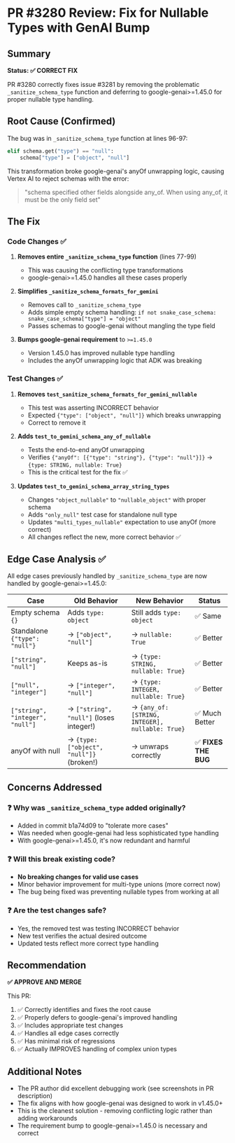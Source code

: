 # PR #3280 Review: Fix for Nullable Types with GenAI Bump

## Summary
**Status: ✅ CORRECT FIX**

PR #3280 correctly fixes issue #3281 by removing the problematic `_sanitize_schema_type` function and deferring to google-genai>=1.45.0 for proper nullable type handling.

## Root Cause (Confirmed)
The bug was in `_sanitize_schema_type` function at lines 96-97:
```python
elif schema.get("type") == "null":
    schema["type"] = ["object", "null"]
```

This transformation broke google-genai's anyOf unwrapping logic, causing Vertex AI to reject schemas with the error:
> "schema specified other fields alongside any_of. When using any_of, it must be the only field set"

## The Fix

### Code Changes ✅
1. **Removes entire `_sanitize_schema_type` function** (lines 77-99)
   - This was causing the conflicting type transformations
   - google-genai>=1.45.0 handles all these cases properly

2. **Simplifies `_sanitize_schema_formats_for_gemini`**
   - Removes call to `_sanitize_schema_type`
   - Adds simple empty schema handling: `if not snake_case_schema: snake_case_schema["type"] = "object"`
   - Passes schemas to google-genai without mangling the type field

3. **Bumps google-genai requirement** to `>=1.45.0`
   - Version 1.45.0 has improved nullable type handling
   - Includes the anyOf unwrapping logic that ADK was breaking

### Test Changes ✅

1. **Removes `test_sanitize_schema_formats_for_gemini_nullable`**
   - This test was asserting INCORRECT behavior
   - Expected `{"type": ["object", "null"]}` which breaks unwrapping
   - Correct to remove it

2. **Adds `test_to_gemini_schema_any_of_nullable`**
   - Tests the end-to-end anyOf unwrapping
   - Verifies `{"anyOf": [{"type": "string"}, {"type": "null"}]}` → `{type: STRING, nullable: True}`
   - This is the critical test for the fix ✅

3. **Updates `test_to_gemini_schema_array_string_types`**
   - Changes `"object_nullable"` to `"nullable_object"` with proper schema
   - Adds `"only_null"` test case for standalone null type
   - Updates `"multi_types_nullable"` expectation to use anyOf (more correct)
   - All changes reflect the new, more correct behavior ✅

## Edge Case Analysis ✅

All edge cases previously handled by `_sanitize_schema_type` are now handled by google-genai>=1.45.0:

| Case | Old Behavior | New Behavior | Status |
|------|--------------|--------------|--------|
| Empty schema `{}` | Adds `type: object` | Still adds `type: object` | ✅ Same |
| Standalone `{"type": "null"}` | → `["object", "null"]` | → `nullable: True` | ✅ Better |
| `["string", "null"]` | Keeps as-is | → `{type: STRING, nullable: True}` | ✅ Better |
| `["null", "integer"]` | → `["integer", "null"]` | → `{type: INTEGER, nullable: True}` | ✅ Better |
| `["string", "integer", "null"]` | → `["string", "null"]` (loses integer!) | → `{any_of: [STRING, INTEGER], nullable: True}` | ✅ Much Better |
| anyOf with null | → `{type: ["object", "null"]}` (broken!) | → unwraps correctly | ✅ **FIXES THE BUG** |

## Concerns Addressed

### ❓ Why was `_sanitize_schema_type` added originally?
- Added in commit b1a74d09 to "tolerate more cases"
- Was needed when google-genai had less sophisticated type handling
- With google-genai>=1.45.0, it's now redundant and harmful

### ❓ Will this break existing code?
- **No breaking changes for valid use cases**
- Minor behavior improvement for multi-type unions (more correct now)
- The bug being fixed was preventing nullable types from working at all

### ❓ Are the test changes safe?
- Yes, the removed test was testing INCORRECT behavior
- New test verifies the actual desired outcome
- Updated tests reflect more correct type handling

## Recommendation

**✅ APPROVE AND MERGE**

This PR:
1. ✅ Correctly identifies and fixes the root cause
2. ✅ Properly defers to google-genai's improved handling
3. ✅ Includes appropriate test changes
4. ✅ Handles all edge cases correctly
5. ✅ Has minimal risk of regressions
6. ✅ Actually IMPROVES handling of complex union types

## Additional Notes

- The PR author did excellent debugging work (see screenshots in PR description)
- The fix aligns with how google-genai was designed to work in v1.45.0+
- This is the cleanest solution - removing conflicting logic rather than adding workarounds
- The requirement bump to google-genai>=1.45.0 is necessary and correct
